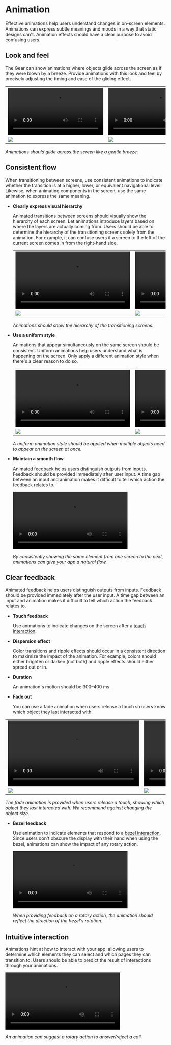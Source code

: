 # Animation

Effective animations help users understand changes in on-screen elements. Animations can express subtle meanings and moods in a way that static designs can't. Animation effects should have a clear purpose to avoid confusing users.

## Look and feel

The Gear can show animations where objects glide across the screen as if they were blown by a breeze. Provide animations with this look and feel by precisely adjusting the timing and ease of the gliding effect.

<table>
<tr>
<td width="346"> <video controls>
    <source src="media/8.4.1.lookandfeel_do_0.mp4" type=video/mp4>
  </video> </td>
<td> <video controls>
  <source src="media/8.4.1.lookandfeel_dont_0.mp4" type=video/mp4>
  </video> </td>
</tr>
<tr>
<td> <img src="media/do_bar.png" /> </td>
<td> <img src="media/dont_bar-296x12.png" /> </td>
</tr>
</table>

*Animations should glide across the screen like a gentle breeze.*

## Consistent flow

When transitioning between screens, use consistent animations to indicate whether the transition is at a higher, lower, or equivalent navigational level. Likewise, when animating components in the screen, use the same animation to express the same meaning.

- **Clearly express visual hierarchy**

    Animated transitions between screens should visually show the hierarchy of each screen. Let animations introduce layers based on where the layers are actually coming from. Users should be able to determine the hierarchy of the transitioning screens solely from the animation. For example, it can confuse users if a screen to the left of the current screen comes in from the right-hand side.


  <table>
    <tr>
    <td width="360"> <video controls width="360">       <source src="media/8.4.2.visualhierarchy_do.mp4" type=video/mp4>
      </video> </td>
    <td> <video controls width="360">      <source src="media/8.4.2.visualhierarchy_dont.mp4" type=video/mp4>
      </video> </td>
    </tr>
    <tr>
    <td> <img src="media/do_bar.png" /> </td>
    <td> <img src="media/dont_bar-296x12.png" /> </td>
    </tr>
  </table>

    *Animations should show the hierarchy of the transitioning screens.*

-   **Use a uniform style**

    Animations that appear simultaneously on the same screen should be consistent. Uniform animations help users understand what is happening on the screen. Only apply a different animation style when there's a clear reason to do so.

      <table>
		<tr>
        <td width="360"> <video controls width="360">       <source src="media/8.4.2.uniformstyle_do.mp4" type=video/mp4>
          </video> </td>
        <td> <video controls width="360">      <source src="media/8.4.2.uniformstyle_dont.mp4" type=video/mp4>
          </video> </td>
        </tr>
        <tr>
        <td> <img src="media/do_bar.png" /> </td>
        <td> <img src="media/dont_bar-296x12.png" /> </td>
        </tr>
      </table>

    *A uniform animation style should be applied when multiple objects need to appear on the screen at once.*

-   **Maintain a smooth flow.**

    Animated feedback helps users distinguish outputs from inputs. Feedback should be provided immediately after user input. A time gap between an input and animation makes it difficult to tell which action the feedback relates to.

    <video controls width="360">
      <source src="media/8.4.2.seamlesstransition.mp4" type=video/mp4>
    </video>

    *By consistently showing the same element from one screen to the next, animations can give your app a natural flow.*


<a name="clear_feedback"></a>
## Clear feedback

Animated feedback helps users distinguish outputs from inputs. Feedback should be provided immediately after the user input. A time gap between an input and animation makes it difficult to tell which action the feedback relates to.

-  **Touch feedback**

    Use animations to indicate changes on the screen after a [touch interaction](../interaction/touch.md).

-   **Dispersion effect**

    Color transitions and ripple effects should occur in a consistent direction to maximize the impact of the animation. For example, colors should either brighten or darken (not both) and ripple effects should either spread out or in.

-   **Duration**

    An animation's motion should be 300–400 ms.

-   **Fade out**

    You can use a fade animation when users release a touch so users know which object they last interacted with.

  <table>
    <tr>
    <td width="412"> <video controls width="412">       <source src="media/8.4.3.touchfeedback_do_6.mp4" type=video/mp4>
      </video> </td>
    <td> <video controls width="412">      <source src="media/8.4.3.touchfeedback_dont_4.mp4" type=video/mp4>
      </video> </td>
    </tr>
    <tr>
    <td> <img src="media/do_bar.png" /> </td>
    <td> <img src="media/dont_bar-296x12.png" /> </td>
    </tr>
  </table>


*The fade animation is provided when users release a touch, showing which object they last interacted with. We recommend against changing the object size.*

-   **Bezel feedback**

    Use animation to indicate elements that respond to a [bezel interaction](../interaction/bezel-interactions.md). Since users don't obscure the display with their hand when using the bezel, animations can show the impact of any rotary action.

    <video controls width="360">
      <source src="media/8.4.3.bezel__0.mp4" type=video/mp4>
    </video>

    *When providing feedback on a rotary action, the animation should reflect the direction of the bezel's rotation.*

## Intuitive interaction

Animations hint at how to interact with your app, allowing users to determine which elements they can select and which pages they can transition to. Users should be able to predict the result of interactions through your animations.

<video controls width="360">
  <source src="media/8.4.4.affordance.mp4" type=video/mp4>
</video>  

*An animation can suggest a rotary action to answer/reject a call.*
